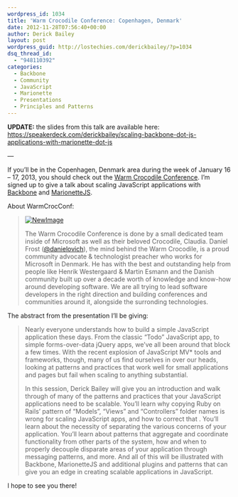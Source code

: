 ```yaml
---
wordpress_id: 1034
title: 'Warm Crocodile Conference: Copenhagen, Denmark'
date: 2012-11-28T07:56:40+00:00
author: Derick Bailey
layout: post
wordpress_guid: http://lostechies.com/derickbailey/?p=1034
dsq_thread_id:
  - "948110392"
categories:
  - Backbone
  - Community
  - JavaScript
  - Marionette
  - Presentations
  - Principles and Patterns
---
```

**UPDATE:** the slides from this talk are available here: <https://speakerdeck.com/derickbailey/scaling-backbone-dot-js-applications-with-marionette-dot-js>

&#8212;

If you&#8217;ll be in the Copenhagen, Denmark area during the week of January 16 &#8211; 17, 2013, you should check out the [Warm Crocodile Conference](http://warmcrocconf.net/). I&#8217;m signed up to give a talk about scaling JavaScript applications with [Backbone](http://backbonejs.org/) and [MarionetteJS](http://marionettejs.com/). 

About WarmCrocConf:

> [<img title="NewImage.png" src="http://lostechies.com/derickbailey/files/2012/11/NewImage.png" alt="NewImage" border="0" />](http://warmcrocconf.net/)
> 
> The Warm Crocodile Conference is done by a small dedicated team inside of Microsoft as well as their beloved Crocodile, Claudia. Daniel Frost ([@danielovich](https://twitter.com/danielovich)), the mind behind the Warm Crocodile, is a proud community advocate & technologist preacher who works for Microsoft in Denmark. He has with the best and outstanding help from people like Henrik Westergaard & Martin Esmann and the Danish community built up over a decade worth of knowledge and know-how around developing software. We are all trying to lead software developers in the right direction and building conferences and communities around it, alongside the surronding technologies.

The abstract from the presentation I&#8217;ll be giving:

> Nearly everyone understands how to build a simple JavaScript application these days. From the classic &#8220;Todo&#8221; JavaScript app, to simple forms-over-data jQuery apps, we&#8217;ve all been around that block a few times. With the recent explosion of JavaScript MV* tools and frameworks, though, many of us find ourselves in over our heads, looking at patterns and practices that work well for small applications and pages but fail when scaling to anything substantial.
> 
> In this session, Derick Bailey will give you an introduction and walk through of many of the patterns and practices that your JavaScript applications need to be scalable. You&#8217;ll learn why copying Ruby on Rails&#8217; pattern of &#8220;Models&#8221;, &#8220;Views&#8221; and &#8220;Controllers&#8221; folder names is wrong for scaling JavaScript apps, and how to correct that . You&#8217;ll learn about the necessity of separating the various concerns of your application. You&#8217;ll learn about patterns that aggregate and coordinate functionality from other parts of the system, how and when to properly decouple disparate areas of your application through messaging patterns, and more. And all of this will be illustrated with Backbone, MarionetteJS and additional plugins and patterns that can give you an edge in creating scalable applications in JavaScript.

I hope to see you there!